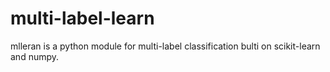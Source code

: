 # multi-label-learn

mlleran is a python module for multi-label classification bulti on scikit-learn and numpy.